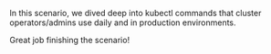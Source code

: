 In this scenario, we dived deep into kubectl commands that cluster operators/admins use daily and in production environments.

Great job finishing the scenario!